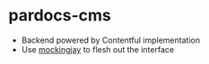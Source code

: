 # pardocs-cms

- Backend powered by Contentful implementation
- Use [mockingjay](https://github.com/quii/mockingjay-server) to flesh out the interface
